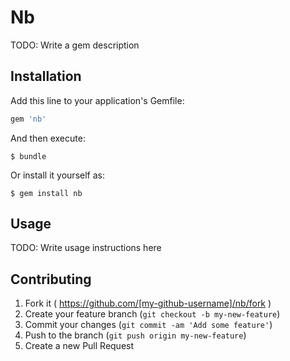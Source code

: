 # Nb

TODO: Write a gem description

## Installation

Add this line to your application's Gemfile:

```ruby
gem 'nb'
```

And then execute:

    $ bundle

Or install it yourself as:

    $ gem install nb

## Usage

TODO: Write usage instructions here

## Contributing

1. Fork it ( https://github.com/[my-github-username]/nb/fork )
2. Create your feature branch (`git checkout -b my-new-feature`)
3. Commit your changes (`git commit -am 'Add some feature'`)
4. Push to the branch (`git push origin my-new-feature`)
5. Create a new Pull Request
